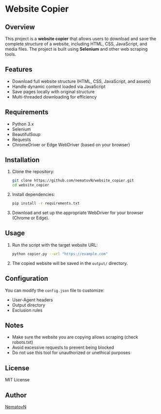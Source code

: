 # Website Copier

## Overview
This project is a **website copier** that allows users to download and save the complete structure of a website, including HTML, CSS, JavaScript, and media files. The project is built using **Selenium** and other web scraping tools.

## Features
- Download full website structure (HTML, CSS, JavaScript, and assets)
- Handle dynamic content loaded via JavaScript
- Save pages locally with original structure
- Multi-threaded downloading for efficiency

## Requirements
- Python 3.x
- Selenium
- BeautifulSoup
- Requests
- ChromeDriver or Edge WebDriver (based on your browser)

## Installation
1. Clone the repository:
   ```bash
   git clone https://github.com/nematovN/website_copier.git
   cd website_copier
   ```
2. Install dependencies:
   ```bash
   pip install -r requirements.txt
   ```
3. Download and set up the appropriate WebDriver for your browser (Chrome or Edge).

## Usage
1. Run the script with the target website URL:
   ```bash
   python copier.py --url "https://example.com"
   ```
2. The copied website will be saved in the `output/` directory.

## Configuration
You can modify the `config.json` file to customize:
- User-Agent headers
- Output directory
- Exclusion rules

## Notes
- Make sure the website you are copying allows scraping (check robots.txt)
- Avoid excessive requests to prevent being blocked
- Do not use this tool for unauthorized or unethical purposes

## License
MIT License

## Author
[NematovN](https://github.com/nematovN)

